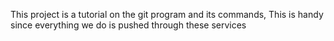 This project is a tutorial on the git program and its commands, This is handy since everything we do 
is pushed through these services